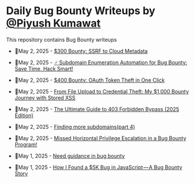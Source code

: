 # Daily Bug Bounty Writeups by [@Piyush Kumawat](https://twitter.com/piyush_supiy) 
This repository contains Bug Bounty writeups

<!-- BLOG-POST-LIST:START -->
 - 💯May 2, 2025 - [$300 Bounty: SSRF to Cloud Metadata](https://infosecwriteups.com/300-bounty-ssrf-to-cloud-metadata-4c6a7dda9818?source=rss------bug_bounty-5) 

 - 💯May 2, 2025 - [️‍♂️ Subdomain Enumeration Automation for Bug Bounty: Save Time, Hack Smart!](https://medium.com/@shadyfarouk1986/%EF%B8%8F-%EF%B8%8F-subdomain-enumeration-automation-for-bug-bounty-save-time-hack-smart-dd5d97eba1dc?source=rss------bug_bounty-5) 

 - 💯May 2, 2025 - [$400 Bounty: OAuth Token Theft in One Click](https://osintteam.blog/400-bounty-oauth-token-theft-in-one-click-4eb29b16d6dc?source=rss------bug_bounty-5) 

 - 💯May 2, 2025 - [From File Upload to Credential Theft: My $1,000 Bounty Journey with Stored XSS](https://osintteam.blog/from-file-upload-to-credential-theft-my-1-000-bounty-journey-with-stored-xss-76d70ac53817?source=rss------bug_bounty-5) 

 - 💯May 2, 2025 - [The Ultimate Guide to 403 Forbidden Bypass &lpar;2025 Edition&rpar;](https://osintteam.blog/the-ultimate-guide-to-403-forbidden-bypass-2025-edition-1b2e852e503e?source=rss------bug_bounty-5) 

 - 💯May 2, 2025 - [Finding more subdomains&lpar;part 4&rpar;](https://medium.com/@loyalonlytoday/finding-more-subdomains-part-4-a9bdde09f052?source=rss------bug_bounty-5) 

 - 💯May 2, 2025 - [Missed Horizontal Privilege Escalation in a Bug Bounty Program!](https://spider7.medium.com/missed-horizontal-privilege-escalation-in-a-bug-bounty-program-d7134b2ffa01?source=rss------bug_bounty-5) 

 - 💯May 1, 2025 - [Need guidance in bug bounty](https://medium.com/@shahin3541/need-guidance-in-bug-bounty-a5171d591dec?source=rss------bug_bounty-5) 

 - 💯May 1, 2025 - [How I Found a $5K Bug in JavaScript — A Bug Bounty Story](https://krishna-cyber.medium.com/how-i-found-a-5k-bug-in-javascript-a-bug-bounty-story-dba44140efab?source=rss------bug_bounty-5) 
<!-- BLOG-POST-LIST:END -->
